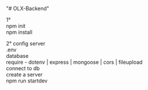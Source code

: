 "# OLX-Backend" 

1°</br>
npm init</br>
npm install</br>

2°
config server</br>
.env</br>
database</br>
require - dotenv | express | mongoose | cors | fileupload</br>
connect to db</br>
create a server</br>
npm run startdev</br>